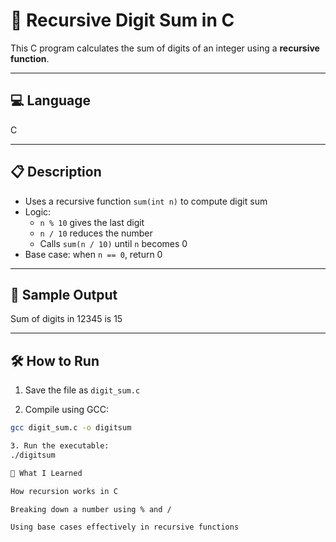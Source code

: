# 🔢 Recursive Digit Sum in C

This C program calculates the sum of digits of an integer using a **recursive function**.

---

## 💻 Language

C

---

## 📋 Description

- Uses a recursive function `sum(int n)` to compute digit sum
- Logic:
  - `n % 10` gives the last digit
  - `n / 10` reduces the number
  - Calls `sum(n / 10)` until `n` becomes 0
- Base case: when `n == 0`, return 0

---

## 🧪 Sample Output

Sum of digits in 12345 is 15

---

## 🛠️ How to Run

1. Save the file as `digit_sum.c`

2. Compile using GCC:
```bash
gcc digit_sum.c -o digitsum

3. Run the executable:
./digitsum

🌱 What I Learned

How recursion works in C

Breaking down a number using % and /

Using base cases effectively in recursive functions
